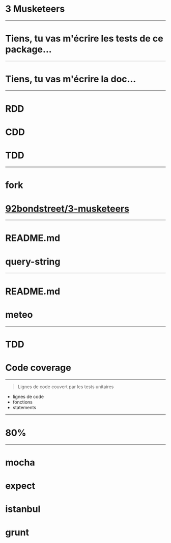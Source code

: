 # 3 Musketeers

---

# Tiens, tu vas m'écrire les tests de ce package...

---

# Tiens, tu vas m'écrire la doc...

---

# RDD
# CDD
# TDD

---

# fork
# [92bondstreet/3-musketeers](https://github.com/92bondstreet/3-musketeers)

---

# README.md
# query-string

---

# README.md
# meteo

---

# TDD
# Code coverage

---

> Lignes de code couvert par les tests unitaires

* lignes de code
* fonctions
* statements

---

# 80%

---

# mocha
# expect
# istanbul
# grunt
